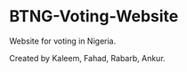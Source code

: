 # BTNG-Voting-Website
Website for voting in Nigeria.











Created by Kaleem, Fahad, Rabarb, Ankur.